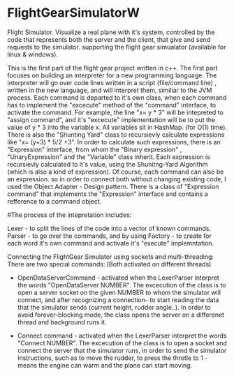 # FlightGearSimulatorW
Flight Simulator. Visualize a real plane with it's system, controlled by the code that represents both the server and the client,
that give and send requests to the simulator. supporting the flight gear simualator (available for linux &amp; windows).

This is the first part of the flight gear project written in c++.
The first part focuses on building an interpreter for a new programming language. 
The interpreter will go over code lines written in a script (file/command line) , written in the new language, and will interpret them,
similiar to the JVM process.
Each command is departed to it's own class, when each command has to implement the "excecute" method of the "command" interface,
to activate the command.
For example, the line "x= y * 3" will be intepreted to "assign command", and it's "excecute" implementation will be to put
the value of y * 3 into the variable x. All variables sit in HashMap. (for O(1) time).
There is also the "Shunting Yard" class to recursievly calculate expressions like "x= (y+3) * 5/2 +3".
In order to calculate such expressions, there is an "Expression" interface, from whom the "Binary expression" , "UnaryExpression" 
and the "Variable" class inherit.
Each expression is recursievly calculated to it's value, using the Shunitng-Yard Algorithm (which is also a kind of expression).
Of course, each command can also be an expression. so in order to connect both without changing existing code, I used the
Object Adapter - Design pattern. There is a class of "Expression command" that implements the "Expression" interface and contains 
a refference to a command object.

#The process of the intepretation includes:

Lexer - to split the lines of the code into a vector of known commands.
Parser - to go over the commands, and by using Factory - to create for each word it's own command and activate it's "execute" implemntation.

Connecting the FlightGear Simulator using sockets and multi-threading:
There are two special commands: (Both activated on different threads)

* OpenDataServerCommand - activated when the LexerParser interpret the words "OpenDataServer NUMBER". The excecution of the class is to 
open a server socket on the given NUMBER to whom the simulator will connect, and after recognizing a connection- to start reading
the data that the simulator sends (current height, rudder angle..).
In order to avoid forever-blocking mode, the class opens the server on a differenet thread and background runs it.

* Connect command -  activated when the LexerParser interpret the words "Connect NUMBER". The excecution of the class is to open
a socket and connect the server that the simulator runs, in order to send the simulator instructions, such as to move the rudder,
to press the throtle to 1 - means the engine can warm and the plane can start moving.





